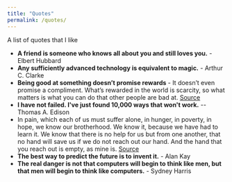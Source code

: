 ```yaml
---
title: "Quotes"
permalink: /quotes/
---
```


A list of quotes that I like

- **A friend is someone who knows all about you and still loves you.** - Elbert Hubbard
- **Any sufficiently advanced technology is equivalent to magic.** - Arthur C. Clarke
- **Being good at something doesn’t promise rewards** - It doesn’t even promise a compliment. What’s rewarded in the world is scarcity, so what matters is what you can do that other people are bad at. [Source](https://www.collaborativefund.com/blog/a-few-rules/)
- **I have not failed. I've just found 10,000 ways that won't work.** --  Thomas A. Edison
- In pain, which each of us must suffer alone, in hunger, in poverty, in hope, we know our brotherhood. We know it, because we have had to learn it. We know that there is no help for us but from one another, that no hand will save us if we do not reach out our hand. And the hand that you reach out is empty, as mine is. [Source](https://www.goodreads.com/quotes/166432-it-is-our-suffering-that-brings-us-together-it-is)
- **The best way to predict the future is to invent it.** - Alan Kay
- **The real danger is not that computers will begin to think like men, but that men will begin to think like computers.** - Sydney Harris
